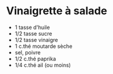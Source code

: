 # Vinaigrette à salade

- 1 tasse d'huile
- 1/2 tasse sucre
- 1/2 tasse vinaigre
- 1 c.thé moutarde sèche
- sel, poivre
- 1/2 c.thé paprika
- 1/4 c.thé ail (ou moins)
